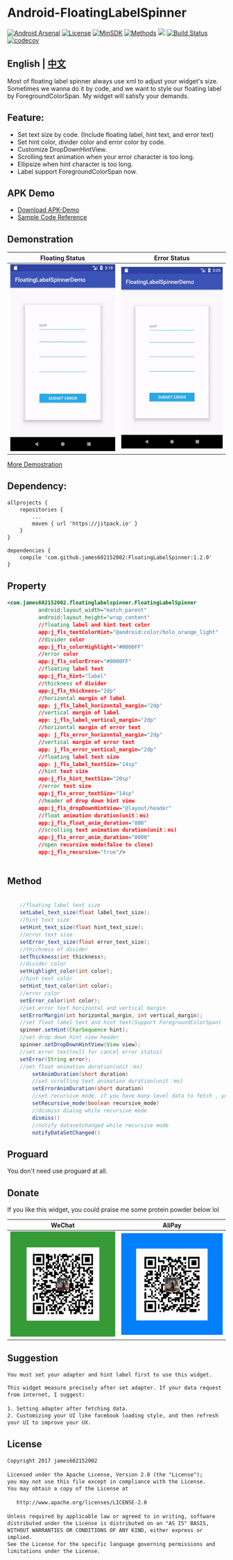 # Android-FloatingLabelSpinner

[![Android Arsenal](https://img.shields.io/badge/Android%20Arsenal-Floating%20Label%20Spinner-brightgreen.svg?style=flat)](https://android-arsenal.com/details/1/6635)
[![License](https://img.shields.io/badge/License%20-Apache%202-337ab7.svg)](https://www.apache.org/licenses/LICENSE-2.0)
[![MinSDK](https://img.shields.io/badge/API-14%2B-brightgreen.svg?style=flat)](https://android-arsenal.com/api?level=14)
[![Methods](https://img.shields.io/badge/Methods%20%7C%20Size%20-%20227%20%7C%2037%20KB-d9534f.svg)](http://www.methodscount.com/?lib=com.github.james602152002%3AFloatingLabelSpinner%3A1.2.0)
[![](https://jitpack.io/v/james602152002/FloatingLabelSpinner.svg)](https://jitpack.io/#james602152002/FloatingLabelSpinner)
[![Build Status](https://travis-ci.org/james602152002/FloatingLabelSpinner.svg?branch=master)](https://travis-ci.org/james602152002/FloatingLabelSpinner)
[![codecov](https://codecov.io/gh/james602152002/FloatingLabelSpinner/branch/master/graph/badge.svg)](https://codecov.io/gh/james602152002/FloatingLabelSpinner)

## English | [中文](README.md)

Most of floating label spinner always use xml to adjust your widget's size. Sometimes we wanna do it by code, and we want to style our floating label by ForegroundColorSpan. My widget will satisfy your demands.

## Feature:

 - Set text size by code. (Include floating label, hint text, and error text)
 - Set hint color, divider color and error color by code.
 - Customize DropDownHintView.
 - Scrolling text animation when your error character is too long.
 - Ellipsize when hint character is too long.
 - Label support ForegroundColorSpan now.
 
## APK Demo
 - [Download APK-Demo](art/demo.apk)
 - [Sample Code Reference](https://github.com/james602152002/FloatingLabelSpinnerDemo)

## Demonstration

|Floating Status|Error Status|
|:---:|:---:|
|![](art/float_en.gif)|![](art/error_en.gif)|

[More Demostration](common_md/DEMONSTRATION_EN.md)

## Dependency:

```
allprojects {
	repositories {
		...
		maven { url 'https://jitpack.io' }
	}
}
```

```
dependencies {
	compile 'com.github.james602152002:FloatingLabelSpinner:1.2.0'
}
```

## Property

```xml
<com.james602152002.floatinglabelspinner.FloatingLabelSpinner
          android:layout_width="match_parent"
          android:layout_height="wrap_content"
          //floating label and hint text color
          app:j_fls_textColorHint="@android:color/holo_orange_light" 
          //divider color
          app:j_fls_colorHighlight="#0000FF" 
          //error color
          app:j_fls_colorError="#0000FF"
          //floating label text
          app:j_fls_hint="label"
          //thickness of divider
          app:j_fls_thickness="2dp"
          //horizontal margin of label
          app: j_fls_label_horizontal_margin="2dp"
          //vertical margin of label
          app: j_fls_label_vertical_margin="2dp"
          //horizontal margin of error text
          app: j_fls_error_horizontal_margin="2dp"
          //vertical margin of error text
          app: j_fls_error_vertical_margin="2dp"
          //floating label text size
          app: j_fls_label_textSize="14sp"
          //hint text size
          app:j_fls_hint_textSize="20sp"
          //error text size
          app:j_fls_error_textSize="14sp"
          //header of drop down hint view
          app:j_fls_dropDownHintView="@layout/header"
          //float animation duration(unit：ms)
          app:j_fls_float_anim_duration="800"
          //scrolling text animation duration(unit：ms)
          app:j_fls_error_anim_duration="8000"
          //open recursive mode(false to close)
          app:j_fls_recursive="true"/>
          
```

## Method

```java

	//floating label text size
	setLabel_text_size(float label_text_size);
	//hint text size
	setHint_text_size(float hint_text_size);
	//error text size
	setError_text_size(float error_text_size);
	//thichness of divider
	setThickness(int thickness);
	//divider color
	setHighlight_color(int color);
	//hint text color
	setHint_text_color(int color);
	//error color
	setError_color(int color);
	//set error text horizontal and vertical margin
	setErrorMargin(int horizontal_margin, int vertical_margin);
	//set float label text and hint text(Support ForegroundColorSpan)
	spinner.setHint(CharSequence hint);
	//set drop down hint view header
	spinner.setDropDownHintView(View view);
	//set error text(null for cancel error status)
	setError(String error);
	//set float animation duration(unit：ms)
    	setAnimDuration(short duration)
    	//set scrolling text animation duration(unit：ms)
    	setErrorAnimDuration(short duration)
    	//set recursive mode, if you have many level data to fetch , you can set it true.
        setRecursive_mode(boolean recursive_mode)
        //dismiss dialog while recursive mode
        dismiss()
        //notify datasetchanged while recursive mode
        notifyDataSetChanged()

```

## Proguard

You don't need use proguard at all.

## Donate

If you like this widget,  you could praise me some protein powder below lol

|WeChat|AliPay|
|:---:|:---:|
|![](art/weixin_green.jpg)|![](art/zhifubao_blue.jpg)|

## Suggestion

```
You must set your adapter and hint label first to use this widget.
```

```
This widget measure precisely after set adapter. If your data request from internet, I suggest:

1. Setting adapter after fetching data.
2. Customizing your UI like facebook loading style, and then refresh your UI to improve your UX.

```

License
-------

    Copyright 2017 james602152002

    Licensed under the Apache License, Version 2.0 (the "License");
    you may not use this file except in compliance with the License.
    You may obtain a copy of the License at

       http://www.apache.org/licenses/LICENSE-2.0

    Unless required by applicable law or agreed to in writing, software
    distributed under the License is distributed on an "AS IS" BASIS,
    WITHOUT WARRANTIES OR CONDITIONS OF ANY KIND, either express or implied.
    See the License for the specific language governing permissions and
    limitations under the License.
